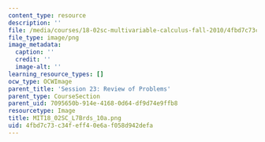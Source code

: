 ```yaml
---
content_type: resource
description: ''
file: /media/courses/18-02sc-multivariable-calculus-fall-2010/4fbd7c73c34feff40e6af058d942defa_MIT18_02SC_L7Brds_10a.png
file_type: image/png
image_metadata:
  caption: ''
  credit: ''
  image-alt: ''
learning_resource_types: []
ocw_type: OCWImage
parent_title: 'Session 23: Review of Problems'
parent_type: CourseSection
parent_uid: 7095650b-914e-4168-0d64-df9d74e9ffb8
resourcetype: Image
title: MIT18_02SC_L7Brds_10a.png
uid: 4fbd7c73-c34f-eff4-0e6a-f058d942defa
---
```


